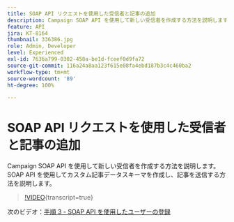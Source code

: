 ```yaml
---
title: SOAP API リクエストを使用した受信者と記事の追加
description: Campaign SOAP API を使用して新しい受信者を作成する方法を説明します。 SOAP API を使用してカスタム記事データスキーマを作成し、記事を送信する方法を説明します。
feature: API
jira: KT-8164
thumbnail: 336386.jpg
role: Admin, Developer
level: Experienced
exl-id: 7636a799-0302-458a-be1d-fceef0d9fa72
source-git-commit: 116a24a8aa123f615e08fa4ebd187b3c4c460ba2
workflow-type: tm+mt
source-wordcount: '89'
ht-degree: 100%

---
```


# SOAP API リクエストを使用した受信者と記事の追加

Campaign SOAP API を使用して新しい受信者を作成する方法を説明します。 SOAP API を使用してカスタム記事データスキーマを作成し、記事を送信する方法を説明します。

>[!VIDEO](https://video.tv.adobe.com/v/3453533?quality=12&learn=on&captions=jpn){transcript=true}

次のビデオ：[手順 3 - SOAP API を使用したユーザーの登録](/help/tutorial-use-soap-apis/subscribe-users-via-soap-api.md)